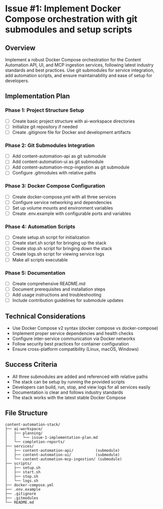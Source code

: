 # Issue #1: Implement Docker Compose orchestration with git submodules and setup scripts

## Overview
Implement a robust Docker Compose orchestration for the Content Automation API, UI, and MCP ingestion services, following latest industry standards and best practices. Use git submodules for service integration, add automation scripts, and ensure maintainability and ease of setup for developers.

## Implementation Plan

### Phase 1: Project Structure Setup
- [ ] Create basic project structure with ai-workspace directories
- [ ] Initialize git repository if needed
- [ ] Create .gitignore file for Docker and development artifacts

### Phase 2: Git Submodules Integration
- [ ] Add content-automation-api as git submodule
- [ ] Add content-automation-ui as git submodule  
- [ ] Add content-automation-mcp-ingestion as git submodule
- [ ] Configure .gitmodules with relative paths

### Phase 3: Docker Compose Configuration
- [ ] Create docker-compose.yml with all three services
- [ ] Configure service networking and dependencies
- [ ] Set up volume mounts and environment variables
- [ ] Create .env.example with configurable ports and variables

### Phase 4: Automation Scripts
- [ ] Create setup.sh script for initialization
- [ ] Create start.sh script for bringing up the stack
- [ ] Create stop.sh script for bringing down the stack
- [ ] Create logs.sh script for viewing service logs
- [ ] Make all scripts executable

### Phase 5: Documentation
- [ ] Create comprehensive README.md
- [ ] Document prerequisites and installation steps
- [ ] Add usage instructions and troubleshooting
- [ ] Include contribution guidelines for submodule updates

## Technical Considerations
- Use Docker Compose v2 syntax (docker compose vs docker-compose)
- Implement proper service dependencies and health checks
- Configure inter-service communication via Docker networks
- Follow security best practices for container configuration
- Ensure cross-platform compatibility (Linux, macOS, Windows)

## Success Criteria
- All three submodules are added and referenced with relative paths
- The stack can be setup by running the provided scripts
- Developers can build, run, stop, and view logs for all services easily
- Documentation is clear and follows industry standards
- The stack works with the latest stable Docker Compose

## File Structure
```
content-automation-stack/
├── ai-workspace/
│   ├── planning/
│   │   └── issue-1-implementation-plan.md
│   └── completion-reports/
├── services/
│   ├── content-automation-api/          (submodule)
│   ├── content-automation-ui/           (submodule)
│   └── content-automation-mcp-ingestion/ (submodule)
├── scripts/
│   ├── setup.sh
│   ├── start.sh
│   ├── stop.sh
│   └── logs.sh
├── docker-compose.yml
├── .env.example
├── .gitignore
├── .gitmodules
└── README.md
